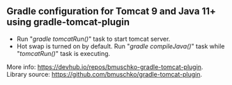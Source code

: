 ## Gradle configuration for Tomcat 9 and Java 11+ using gradle-tomcat-plugin

- Run "_gradle tomcatRun()_" task to start tomcat server.
- Hot swap is turned on by default. Run "_gradle compileJava()_" task while "_tomcatRun()_" task is executing.

More info: https://devhub.io/repos/bmuschko-gradle-tomcat-plugin. <br/>
Library source: https://github.com/bmuschko/gradle-tomcat-plugin.

